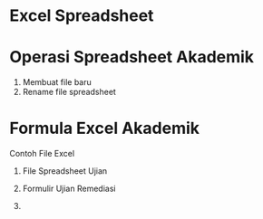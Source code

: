 <h1>Excel Spreadsheet</h1>

# Operasi Spreadsheet Akademik

1. Membuat file baru
2. Rename file spreadsheet

# Formula Excel Akademik

Contoh File Excel
1. File Spreadsheet Ujian

2. Formulir Ujian Remediasi

3.  
